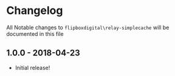 # Changelog
All Notable changes to `flipboxdigital\relay-simplecache` will be documented in this file

## 1.0.0 - 2018-04-23
- Initial release!